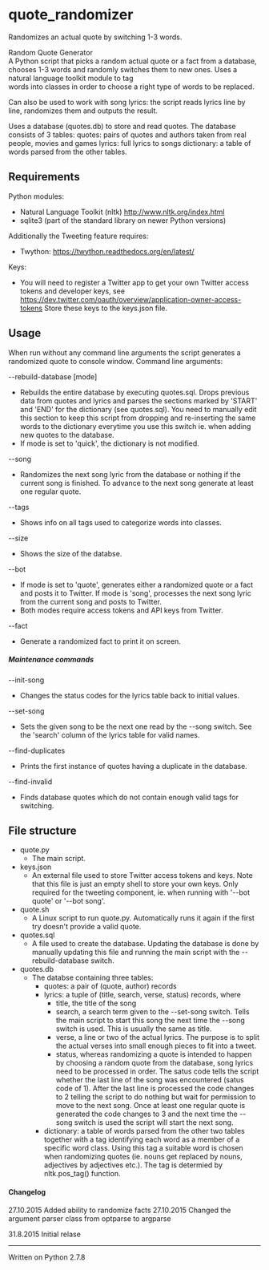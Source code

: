# quote_randomizer
Randomizes an actual quote by switching 1-3 words.

Random Quote Generator                                         
A Python script that picks a random actual quote or a fact from a database, chooses 1-3 words and randomly
switches them to new ones. Uses a natural language toolkit module to tag    
words into classes in order to choose a right type of words to be replaced.

Can also be used to work with song lyrics: the script reads lyrics line
by line, randomizes them and outputs the result.

Uses a database (quotes.db) to store and read quotes. The database consists
of 3 tables:
quotes: pairs of quotes and authors taken from real people, movies and
        games
lyrics: full lyrics to songs
dictionary: a table of words parsed from the other tables.


## Requirements

Python modules:
 * Natural Language Toolkit (nltk)
     http://www.nltk.org/index.html
 * sqlite3  (part of the standard library on newer Python versions)

Additionally the Tweeting feature requires:
 * Twython:
     https://twython.readthedocs.org/en/latest/

Keys:
 * You will need to register a Twitter app to get your own Twitter access tokens and developer keys, see https://dev.twitter.com/oauth/overview/application-owner-access-tokens Store these keys to the keys.json file.   


## Usage

When run without any command line arguments the script generates a randomized quote to console window.
Command line arguments:

--rebuild-database [mode]
 *  Rebuilds the entire database by executing quotes.sql. Drops previous data from quotes and lyrics and parses the sections marked by 'START' and 'END' for the dictionary (see quotes.sql). You need to manually edit this section to keep this script from dropping and re-inserting the same words to the dictionary everytime you use this switch ie. when adding new quotes to the database.
 *  If mode is set to 'quick', the dictionary is not modified.

--song
  * Randomizes the next song lyric from the database or nothing if the current song is finished. To advance to the next song generate at least one regular quote.

--tags
  * Shows info on all tags used to categorize words into classes.

--size
  * Shows the size of the databse.

--bot <mode>
  * If mode is set to 'quote', generates either a randomized quote or a fact and posts it to Twitter. If mode is 'song', processes the next song lyric from the current song and posts to Twitter.
  * Both modes require access tokens and API keys from Twitter.

--fact
  * Generate a randomized fact to print it on screen.


##### Maintenance commands
--init-song
  * Changes the status codes for the lyrics table back to initial values.

--set-song <name>
  * Sets the given song to be the next one read by the --song switch. See the 'search' column of the lyrics table for valid names.

--find-duplicates
  * Prints the first instance of quotes having a duplicate in the database.
  
--find-invalid
  * Finds database quotes which do not contain enough valid tags for switching.


## File structure

* quote.py
  - The main script.
* keys.json
  - An external file used to store Twitter access tokens and keys. Note that this file is just an empty shell to store your own keys. Only required for the tweeting component, ie. when running with '--bot quote' or '--bot song'.
* quote.sh
  - A Linux script to run quote.py. Automatically runs it again if the first try doesn't provide a valid quote.
* quotes.sql
  - A file used to create the database. Updating the database is done by manually updating this file and running the main script with the --rebuild-database switch.
* quotes.db
  - The databse containing three tables:
    - quotes: a pair of (quote, author) records
    - lyrics: a tuple of (title, search, verse, status) records, where
       * title, the title of the song
       * search, a search term given to the --set-song switch. Tells the main script to start this song the next time the --song switch is used. This is usually the same as title.
       * verse, a line or two of the actual lyrics. The purpose is to split the actual verses into small enough pieces to fit into a tweet.
       * status, whereas randomizing a quote is intended to happen by choosing a random quote from the database, song lyrics need to be processed in order. The satus code tells the script whether the last line of the song was encountered (satus code of 1). After the last line is processed the code changes to 2 telling the script to do nothing but wait for permission to move to the next song. Once at least one regular quote is generated the code changes to 3 and the next time the --song switch is used the script will start the next song.
    - dictionary: a table of words parsed from the other two tables together with a tag identifying each word as a member of a specific word class. Using this tag a suitable word is chosen when randomizing quotes (ie. nouns get replaced by nouns, adjectives by adjectives etc.). The tag is determied by nltk.pos_tag() function.


#### Changelog
27.10.2015 Added ability to randomize facts
27.10.2015 Changed the argument parser class from optparse to argparse

31.8.2015 Initial relase

___
Written on Python 2.7.8

